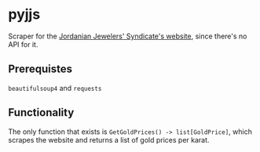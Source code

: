 # pyjjs
Scraper for the [Jordanian Jewelers' Syndicate's website](https://jjsjo.com/), since there's no API for it.

## Prerequistes
`beautifulsoup4` and `requests`

## Functionality
The only function that exists is `GetGoldPrices() -> list[GoldPrice]`, which scrapes the website and returns a list of gold prices per karat.
